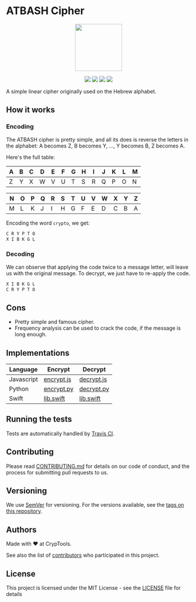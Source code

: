 # ATBASH Cipher
<p align="center">
<!-- replace image by project Image -->
<img height="128" src="https://cryptools.github.io/img/atbash.svg">
</p>
<p align="center">
<img src="https://cryptools.github.io/img/status/implemented.svg">
<img src="https://img.shields.io/travis/CrypTools/ATBASHCipher.svg">
<img src="https://img.shields.io/github/license/Cryptools/ATBASHCipher.svg">
<img src="https://img.shields.io/github/contributors/Cryptools/ATBASHCipher.svg">
</p>

A simple linear cipher originally used on the Hebrew alphabet.

## How it works

### Encoding

The ATBASH cipher is pretty simple, and all its does is reverse the letters in the alphabet: A becomes Z, B becomes Y, ..., Y becomes B, Z becomes A.

Here's the full table:

| A | B | C | D | E | F | G | H | I | J | K | L | M |
|---|---|---|---|---|---|---|---|---|---|---|---|---|
| Z | Y | X | W | V | U | T | S | R | Q | P | O | N |

| N | O | P | Q | R | S | T | U | V | W | X | Y | Z |
|---|---|---|---|---|---|---|---|---|---|---|---|---|
| M | L | K | J | I | H | G | F | E | D | C | B | A |

Encoding the word `crypto`, we get:

```txt
C R Y P T O
X I B K G L
```

### Decoding

We can observe that applying the code twice to a message letter, will leave us with the original message. To decrypt, we just have to re-apply the code.

```txt
X I B K G L
C R Y P T O
```

## Cons

* Pretty simple and famous cipher.
* Frequency analysis can be used to crack the code, if the message is long enough.

## Implementations

|    Language    |            Encrypt             |            Decrypt             |
|----------------|--------------------------------|--------------------------------|
|   Javascript   |  [encrypt.js](js/encrypt.js)   |  [decrypt.js](js/decrypt.js)   |
|   Python       | [encrypt.py](py/encrypt-v2.py) | [decrypt.py](py/decrypt-v2.py) |
|   Swift        |  [lib.swift](swift/lib.swift)  |  [lib.swift](swift/lib.swift)  |

## Running the tests

Tests are automatically handled by [Travis CI](https://travis-ci.org/CrypTools/ATBASHCipher/).

## Contributing

Please read [CONTRIBUTING.md](https://github.com/CrypTools/cryptools.github.io/blob/master/CONTRIBUTING.md) for details on our code of conduct, and the process for submitting pull requests to us.

## Versioning

We use [SemVer](http://semver.org/) for versioning. For the versions available, see the [tags on this repository](https://github.com/CrypTools/ATBASHCipher/tags).

## Authors

Made with ❤️ at CrypTools.

See also the list of [contributors](https://github.com/CrypTools/ATBASHCipher/contributors) who participated in this project.

## License

This project is licensed under the MIT License - see the [LICENSE](LICENSE) file for details
